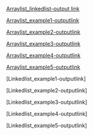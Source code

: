 [Arraylist_linkedlist-output link](https://github.com/Divyaprabhu784/Divya-java/blob/main/arraylist_linkedlist.png)

[Arraylist_example1-outputlink](https://github.com/Divyaprabhu784/Divya-java/blob/main/Arraylist_example1.png)

[Arraylist_example2-outputlink](https://github.com/Divyaprabhu784/Divya-java/blob/main/Arraylist_example2.png)

[Arraylist_example3-outputlink](https://github.com/Divyaprabhu784/Divya-java/blob/main/Arraylist_example3.png)

[Arraylist_example4-outputlink](https://github.com/Divyaprabhu784/Divya-java/blob/main/Arraylist_example4.png)

[Arraylist_example5-outputlink](https://github.com/Divyaprabhu784/Divya-java/blob/main/Arraylist_example5.png)

[Linkedlist_example1-outputlink]

[Linkedlist_example2-outputlink]

[Linkedlist_example3-outputlink]

[Linkedlist_example4-outputlink]

[Linkedlist_example5-outputlink]
